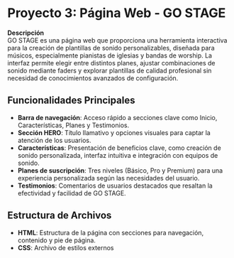 # Proyecto 3: Página Web - GO STAGE

**Descripción**  
GO STAGE es una página web que proporciona una herramienta interactiva para la creación de plantillas de sonido personalizables, diseñada para músicos, especialmente pianistas de iglesias y bandas de worship. La interfaz permite elegir entre distintos planes, ajustar combinaciones de sonido mediante faders y explorar plantillas de calidad profesional sin necesidad de conocimientos avanzados de configuración.

## Funcionalidades Principales

- **Barra de navegación**: Acceso rápido a secciones clave como Inicio, Características, Planes y Testimonios.
- **Sección HERO**: Título llamativo y opciones visuales para captar la atención de los usuarios.
- **Características**: Presentación de beneficios clave, como creación de sonido personalizada, interfaz intuitiva e integración con equipos de sonido.
- **Planes de suscripción**: Tres niveles (Básico, Pro y Premium) para una experiencia personalizada según las necesidades del usuario.
- **Testimonios**: Comentarios de usuarios destacados que resaltan la efectividad y facilidad de GO STAGE.

## Estructura de Archivos

- **HTML**: Estructura de la página con secciones para navegación, contenido y pie de página.
- **CSS**: Archivo de estilos externos
